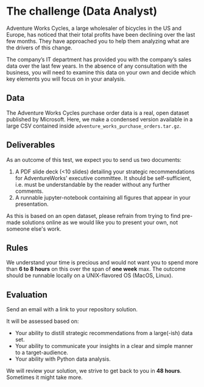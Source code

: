 # The challenge (Data Analyst)

Adventure Works Cycles, a large wholesaler of bicycles in the US and Europe, has noticed that their total profits have been declining over the last few months. They have approached you to help them analyzing what are the drivers of this change.

The company’s IT department has provided you with the company’s sales data over the last few years. In the absence of any consultation with the business, you will need to examine this data on your own and decide which key elements you will focus on in your analysis.

## Data

The Adventure Works Cycles purchase order data is a real, open dataset published by Microsoft. Here, we make a condensed version available in a large CSV contained inside `adventure_works_purchase_orders.tar.gz`. 

## Deliverables

As an outcome of this test, we expect you to send us two documents:

1. A PDF slide deck (<10 slides) detailing your strategic recommendations for AdventureWorks' executive committee. It should be self-sufficient, i.e. must be understandable by the reader without any further comments.
2. A runnable jupyter-notebook containing all figures that appear in your presentation.

As this is based on an open dataset, please refrain from trying to find pre-made solutions online as we would like you to present your own, not someone else's work.

## Rules

We understand your time is precious and would not want you to spend more than **6 to 8 hours** on this over the span of **one week** max. The outcome should be runnable locally on a UNIX-flavored OS (MacOS, Linux).

## Evaluation

Send an email with a link to your repository solution.

It will be assessed based on:
- Your ability to distill strategic recommendations from a large(-ish) data set.
- Your ability to communicate your insights in a clear and simple manner to a target-audience.
- Your ability with Python data analysis.

We will review your solution, we strive to get back to you in **48 hours**. Sometimes it might take more.
